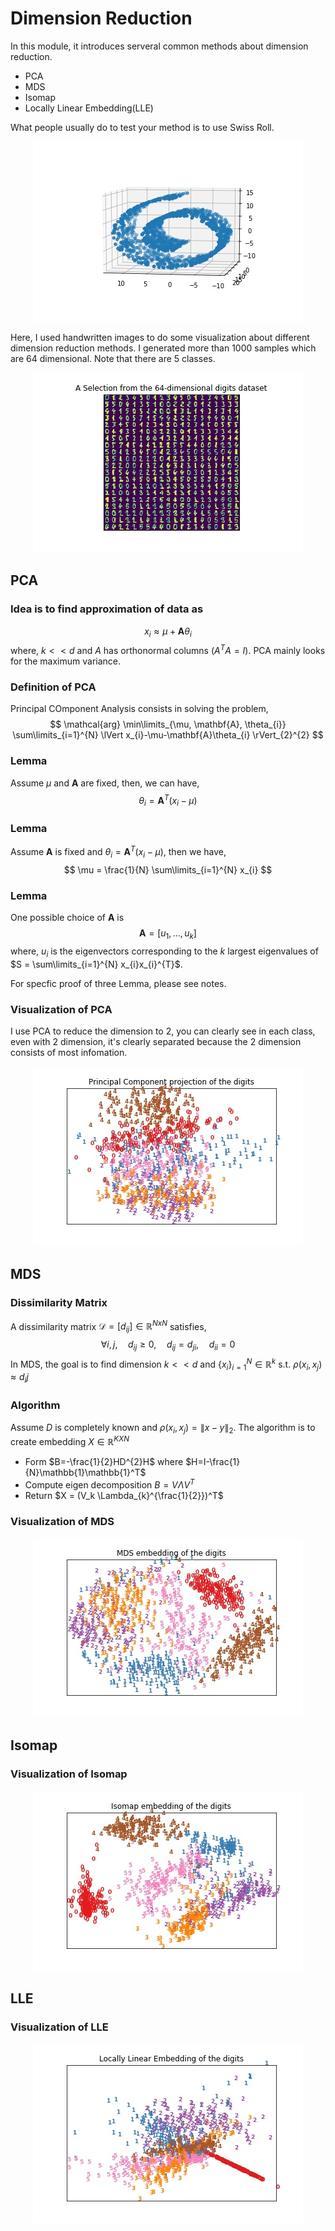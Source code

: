# Dimension Reduction
In this module, it introduces serveral common methods about dimension reduction.
* PCA
* MDS
* Isomap
* Locally Linear Embedding(LLE)

What people usually do to test your method is to use Swiss Roll.
<div align=center><img src =https://github.com/masqueraderx/Statistical-Machine-Learning/blob/main/Dimension%20Reduction/Swiss_Roll.jpg /></div>

Here, I used handwritten images to do some visualization about different dimension reduction methods. I generated more than 1000 samples which are 64 dimensional. Note that there are 5 classes.
<div align=center><img src =https://github.com/masqueraderx/Statistical-Machine-Learning/blob/main/Dimension%20Reduction/digits.jpg /></div>


## PCA
### Idea is to find approximation of data as
$$
x_{i} \approx \mu + \mathbf{A}\theta_{i}
$$
where, $k<<d$ and $A$ has orthonormal columns ($A^TA = I$). PCA mainly looks for the maximum variance.

### Definition of PCA
Principal COmponent Analysis consists in solving the problem,
$$
\mathcal{arg} \min\limits_{\mu, \mathbf{A}, \theta_{i}} \sum\limits_{i=1}^{N} \lVert x_{i}-\mu-\mathbf{A}\theta_{i} \rVert_{2}^{2}
$$

### Lemma
Assume $\mu$ and $\mathbf{A}$ are fixed, then, we can have,
$$
\theta_{i} = \mathbf{A}^T (x_{i} - \mu)
$$

### Lemma
Assume $\mathbf{A}$ is fixed and $\theta_{i} = \mathbf{A}^{T}(x_{i}-\mu)$, then we have,
$$
\mu = \frac{1}{N} \sum\limits_{i=1}^{N} x_{i}
$$

### Lemma
One possible choice of $\mathbf{A}$ is 
$$
\mathbf{A} = [u_{1},\ldots, u_{k}]
$$
where, $u_{i}$ is the eigenvectors corresponding to the $k$ largest eigenvalues of $S = \sum\limits_{i=1}^{N} x_{i}x_{i}^{T}$.

For specfic proof of three Lemma, please see notes.

### Visualization of PCA

I use PCA to reduce the dimension to 2, you can clearly see in each class, even with 2 dimension, it's clearly separated because
the 2 dimension consists of most infomation.
<div align=center><img src =https://github.com/masqueraderx/Statistical-Machine-Learning/blob/main/Dimension%20Reduction/PCA.jpg /></div>


## MDS
### Dissimilarity Matrix
A dissimilarity matrix $\mathcal{D}=[d_{ij}] \in \mathbb{R}^{NxN}$ satisfies,
$$
\forall i,j, \quad d_{ij} \geq 0, \quad d_{ij} = d_{ji}, \quad d_{ii} = 0
$$
In MDS, the goal is to find dimension $k << d$ and $\left\lbrace x_{i} \right\rbrace_{i=1}^{N} \in \mathbb{R}^{k}$ s.t. $\rho(x_i, x_j) \approx d_ij$

### Algorithm
Assume $D$ is completely known and  $\rho(x_i, x_j) = \lVert x-y \rVert_{2}$. The algorithm is to create embedding $X \in \mathbb{R}^{KXN}$
* Form $B=-\frac{1}{2}HD^{2}H$ where $H=I-\frac{1}{N}\mathbb{1}\mathbb{1}^T$
* Compute eigen decomposition $B=V \Lambda V^T$
* Return $X = (V_k \Lambda_{k}^{\frac{1}{2}})^T$

### Visualization of MDS
<div align=center><img src =https://github.com/masqueraderx/Statistical-Machine-Learning/blob/main/Dimension%20Reduction/mds.jpg /></div>

## Isomap
### Visualization of Isomap
<div align=center><img src =https://github.com/masqueraderx/Statistical-Machine-Learning/blob/main/Dimension%20Reduction/Isomap.jpg /></div>

## LLE
### Visualization of LLE
<div align=center><img src =https://github.com/masqueraderx/Statistical-Machine-Learning/blob/main/Dimension%20Reduction/lle.jpg /></div>
